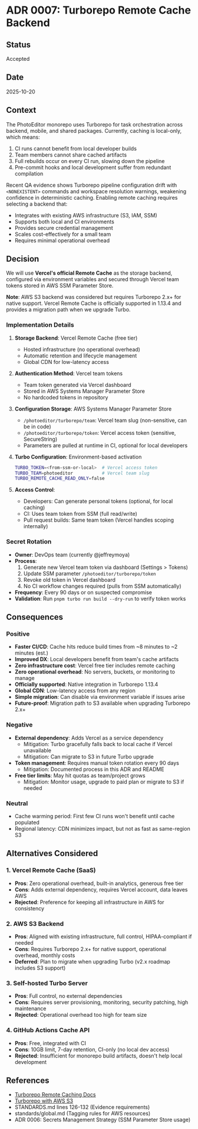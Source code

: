 # ADR 0007: Turborepo Remote Cache Backend

## Status

Accepted

## Date

2025-10-20

## Context

The PhotoEditor monorepo uses Turborepo for task orchestration across backend, mobile, and shared packages. Currently, caching is local-only, which means:

1. CI runs cannot benefit from local developer builds
2. Team members cannot share cached artifacts
3. Full rebuilds occur on every CI run, slowing down the pipeline
4. Pre-commit hooks and local development suffer from redundant compilation

Recent QA evidence shows Turborepo pipeline configuration drift with `<NONEXISTENT>` commands and workspace resolution warnings, weakening confidence in deterministic caching. Enabling remote caching requires selecting a backend that:

- Integrates with existing AWS infrastructure (S3, IAM, SSM)
- Supports both local and CI environments
- Provides secure credential management
- Scales cost-effectively for a small team
- Requires minimal operational overhead

## Decision

We will use **Vercel's official Remote Cache** as the storage backend, configured via environment variables and secured through Vercel team tokens stored in AWS SSM Parameter Store.

**Note**: AWS S3 backend was considered but requires Turborepo 2.x+ for native support. Vercel Remote Cache is officially supported in 1.13.4 and provides a migration path when we upgrade Turbo.

### Implementation Details

1. **Storage Backend**: Vercel Remote Cache (free tier)
   - Hosted infrastructure (no operational overhead)
   - Automatic retention and lifecycle management
   - Global CDN for low-latency access

2. **Authentication Method**: Vercel team tokens
   - Team token generated via Vercel dashboard
   - Stored in AWS Systems Manager Parameter Store
   - No hardcoded tokens in repository

3. **Configuration Storage**: AWS Systems Manager Parameter Store
   - `/photoeditor/turborepo/team`: Vercel team slug (non-sensitive, can be in code)
   - `/photoeditor/turborepo/token`: Vercel access token (sensitive, SecureString)
   - Parameters are pulled at runtime in CI, optional for local developers

4. **Turbo Configuration**: Environment-based activation
   ```bash
   TURBO_TOKEN=<from-ssm-or-local>  # Vercel access token
   TURBO_TEAM=photoeditor           # Vercel team slug
   TURBO_REMOTE_CACHE_READ_ONLY=false
   ```

5. **Access Control**:
   - Developers: Can generate personal tokens (optional, for local caching)
   - CI: Uses team token from SSM (full read/write)
   - Pull request builds: Same team token (Vercel handles scoping internally)

### Secret Rotation

- **Owner**: DevOps team (currently @jeffreymoya)
- **Process**:
  1. Generate new Vercel team token via dashboard (Settings > Tokens)
  2. Update SSM parameter `/photoeditor/turborepo/token`
  3. Revoke old token in Vercel dashboard
  4. No CI workflow changes required (pulls from SSM automatically)
- **Frequency**: Every 90 days or on suspected compromise
- **Validation**: Run `pnpm turbo run build --dry-run` to verify token works

## Consequences

### Positive

- **Faster CI/CD**: Cache hits reduce build times from ~8 minutes to ~2 minutes (est.)
- **Improved DX**: Local developers benefit from team's cache artifacts
- **Zero infrastructure cost**: Vercel free tier includes remote caching
- **Zero operational overhead**: No servers, buckets, or monitoring to manage
- **Officially supported**: Native integration in Turborepo 1.13.4
- **Global CDN**: Low-latency access from any region
- **Simple migration**: Can disable via environment variable if issues arise
- **Future-proof**: Migration path to S3 available when upgrading Turborepo 2.x+

### Negative

- **External dependency**: Adds Vercel as a service dependency
  - Mitigation: Turbo gracefully falls back to local cache if Vercel unavailable
  - Mitigation: Can migrate to S3 in future Turbo upgrade
- **Token management**: Requires manual token rotation every 90 days
  - Mitigation: Documented process in this ADR and README
- **Free tier limits**: May hit quotas as team/project grows
  - Mitigation: Monitor usage, upgrade to paid plan or migrate to S3 if needed

### Neutral

- Cache warming period: First few CI runs won't benefit until cache populated
- Regional latency: CDN minimizes impact, but not as fast as same-region S3

## Alternatives Considered

### 1. Vercel Remote Cache (SaaS)

- **Pros**: Zero operational overhead, built-in analytics, generous free tier
- **Cons**: Adds external dependency, requires Vercel account, data leaves AWS
- **Rejected**: Preference for keeping all infrastructure in AWS for consistency

### 2. AWS S3 Backend

- **Pros**: Aligned with existing infrastructure, full control, HIPAA-compliant if needed
- **Cons**: Requires Turborepo 2.x+ for native support, operational overhead, monthly costs
- **Deferred**: Plan to migrate when upgrading Turbo (v2.x roadmap includes S3 support)

### 3. Self-hosted Turbo Server

- **Pros**: Full control, no external dependencies
- **Cons**: Requires server provisioning, monitoring, security patching, high maintenance
- **Rejected**: Operational overhead too high for team size

### 4. GitHub Actions Cache API

- **Pros**: Free, integrated with CI
- **Cons**: 10GB limit, 7-day retention, CI-only (no local dev access)
- **Rejected**: Insufficient for monorepo build artifacts, doesn't help local development

## References

- [Turborepo Remote Caching Docs](https://turbo.build/repo/docs/core-concepts/remote-caching)
- [Turborepo with AWS S3](https://github.com/vercel/turbo/discussions/2229)
- STANDARDS.md lines 126-132 (Evidence requirements)
- standards/global.md (Tagging rules for AWS resources)
- ADR 0006: Secrets Management Strategy (SSM Parameter Store usage)

